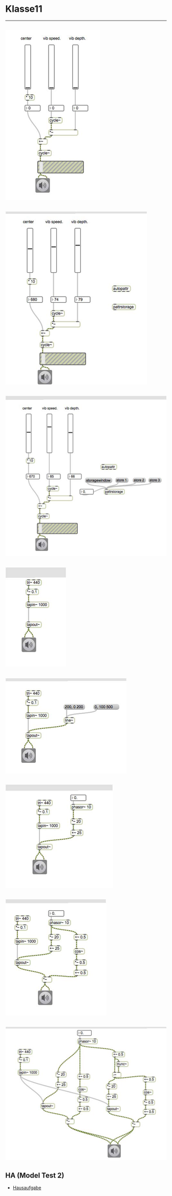# Klasse11


---
![](Klasse11/11-1.png)
---
![](Klasse11/11-2.png)
---
![](Klasse11/11-3.png)
---
![](Klasse11/11-4.png)
---
![](Klasse11/11-5.png)
---
![](Klasse11/11-6.png)
---
![](Klasse11/11-7.png)
---
![](Klasse11/11-8.png)
---

## HA (Model Test 2)

- [Hausaufgabe](Klasse11/HA.zip)
